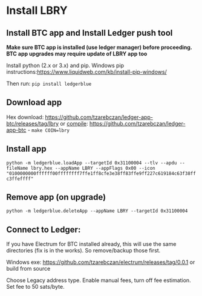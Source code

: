# Install LBRY
## Install BTC app and Install Ledger push tool
**Make sure BTC app is installed (use ledger manager) before proceeding. BTC app upgrades may require update of LBRY app too**

Install python (2.x or 3.x) and pip. Windows pip instructions:https://www.liquidweb.com/kb/install-pip-windows/

Then run:
```pip install ledgerblue```

## Download app
Hex download: https://github.com/tzarebczan/ledger-app-btc/releases/tag/lbry
or [compile](https://www.reddit.com/r/tezos/comments/8xf9ge/compiling_the_tezos_ledger_nano_s_app/): https://github.com/tzarebczan/ledger-app-btc - ```make COIN=lbry```

## Install app
```python -m ledgerblue.loadApp --targetId 0x31100004 --tlv --apdu --fileName lbry.hex --appName LBRY --appFlags 0x00 --icon "0100000000ffffff00ffffffff7ffe1ff8cfe3e38ff83ffe9ff227c619184c63f38ffc3ffeffff"```

## Remove app (on upgrade)
```python -m ledgerblue.deleteApp --appName LBRY --targetId 0x31100004```

## Connect to Ledger:
If you have Electrum for BTC installed already, this will use the same directories (fix is in the works). So remove/backup those first. 

Windows exe: https://github.com/tzarebczan/electrum/releases/tag/0.0.1
or build from source

Choose Legacy address type. Enable manual fees, turn off fee estimation. Set fee to 50 sats/byte.
